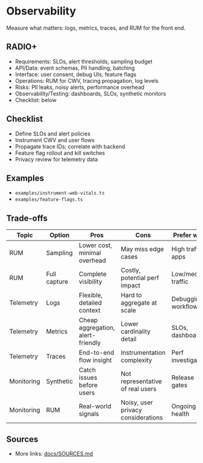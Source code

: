 # Observability

Measure what matters: logs, metrics, traces, and RUM for the front end.

## RADIO+
- Requirements: SLOs, alert thresholds, sampling budget
- API/Data: event schemas, PII handling, batching
- Interface: user consent, debug UIs, feature flags
- Operations: RUM for CWV, tracing propagation, log levels
- Risks: PII leaks, noisy alerts, performance overhead
- Observability/Testing: dashboards, SLOs, synthetic monitors
- Checklist: below

## Checklist
- Define SLOs and alert policies
- Instrument CWV and user flows
- Propagate trace IDs; correlate with backend
- Feature flag rollout and kill switches
- Privacy review for telemetry data

## Examples
- `examples/instrument-web-vitals.ts`
- `examples/feature-flags.ts`

## Trade-offs

| Topic       | Option            | Pros                                   | Cons                                 | Prefer when |
|-------------|-------------------|----------------------------------------|--------------------------------------|-------------|
| RUM         | Sampling          | Lower cost, minimal overhead           | May miss edge cases                   | High traffic apps |
| RUM         | Full capture      | Complete visibility                     | Costly, potential perf impact         | Low/medium traffic |
| Telemetry   | Logs              | Flexible, detailed context              | Hard to aggregate at scale            | Debugging workflows |
| Telemetry   | Metrics           | Cheap aggregation, alert-friendly       | Lower cardinality detail              | SLOs, dashboards |
| Telemetry   | Traces            | End-to-end flow insight                 | Instrumentation complexity            | Perf investigations |
| Monitoring  | Synthetic         | Catch issues before users               | Not representative of real users      | Release gates |
| Monitoring  | RUM               | Real-world signals                      | Noisy, user privacy considerations    | Ongoing health |

## Sources
- More links: [docs/SOURCES.md](../../docs/SOURCES.md)
